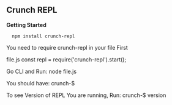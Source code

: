 
## Crunch REPL

**Getting Started**

      npm install crunch-repl

You need to require crunch-repl in your file First

  file.js
      const repl = require('crunch-repl').start();

Go CLI and Run:
      node file.js

You should have:
      crunch-$

To see Version of REPL You are running, Run:
      crunch-$ version
